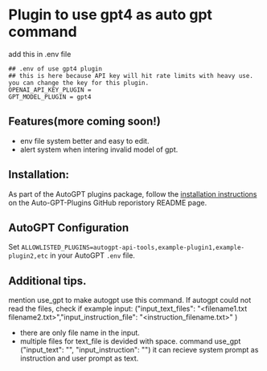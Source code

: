# Plugin to use gpt4 as auto gpt command
add this in .env file
```
## .env of use gpt4 plugin
## this is here because API key will hit rate limits with heavy use. you can change the key for this plugin.
OPENAI_API_KEY_PLUGIN = 
GPT_MODEL_PLUGIN = gpt4
```

## Features(more coming soon!)
- env file system better and easy to edit. 
- alert system when intering invalid model of gpt.

## Installation:
As part of the AutoGPT plugins package, follow the [installation instructions](https://github.com/Significant-Gravitas/Auto-GPT-Plugins) on the Auto-GPT-Plugins GitHub reporistory README page.

## AutoGPT Configuration
Set `ALLOWLISTED_PLUGINS=autogpt-api-tools,example-plugin1,example-plugin2,etc` in your AutoGPT `.env` file.

## Additional tips.
mention use_gpt to make autogpt use this command. If autogpt could not read the files, check if 
example input: ("input_text_files": "<filename1.txt filename2.txt>","input_instruction_file": "<instruction_filename.txt>" )
- there are only file name in the input. 
- multiple files for text_file is devided with space.
command use_gpt ("input_text": "<text>", "input_instruction": "<instruction>")
it can recieve system prompt as instruction and user prompt as text.